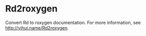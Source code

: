 # Rd2roxygen

Convert Rd to roxygen documentation. For more information, see <http://yihui.name/Rd2roxygen>.

